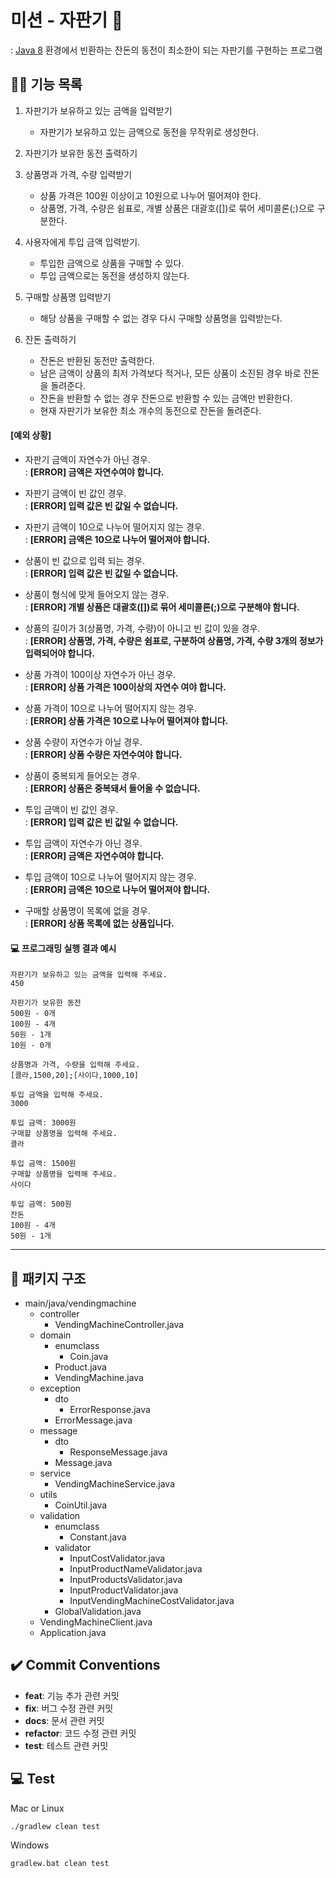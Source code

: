 # 미션 - 자판기 🥫

: [Java 8](https://www.oracle.com/java/technologies/java8.html) 환경에서 빈환하는 잔돈의 동전이 최소한이 되는 자판기를 구현하는 프로그램 

## ✍🏻 기능 목록
 1. 자판기가 보유하고 있는 금액을 입력받기 
     - 자판기가 보유하고 있는 금액으로 동전을 무작위로 생성한다.
     

 2. 자판기가 보유한 동전 출력하기
    

 3. 상품명과 가격, 수량 입력받기 
    - 상품 가격은 100원 이상이고 10원으로 나누어 떨어져야 한다.
    - 상품명, 가격, 수량은 쉼표로, 개별 상품은 대괄호([])로 묶어 세미콜론(;)으로 구분한다.
     

 4. 사용자에게 투입 금액 입력받기. 
    - 투입한 금액으로 상품을 구매할 수 있다. 
    - 투입 금액으로는 동전을 생성하지 않는다.
     

 5. 구매할 상품명 입력받기 
    - 해당 상품을 구매할 수 없는 경우 다시 구매할 상품명을 입력받는다. 
     

 6. 잔돈 출력하기 
    - 잔돈은 반환된 동전만 출력한다. 
    - 남은 금액이 상품의 최저 가격보다 적거나, 모든 상품이 소진된 경우 바로 잔돈을 돌려준다.
    - 잔돈을 반환할 수 없는 경우 잔돈으로 반환할 수 있는 금액만 반환한다. 
    - 현재 자판기가 보유한 최소 개수의 동전으로 잔돈을 돌려준다.
 
 #### [예외 상황]      
- 자판기 금액이 자연수가 아닌 경우.   
  : **[ERROR] 금액은 자연수여야 합니다.**  
    

- 자판기 금액이 빈 값인 경우.   
 : **[ERROR] 입력 값은 빈 값일 수 없습니다.**  
  

- 자판기 금액이 10으로 나누어 떨어지지 않는 경우.   
  : **[ERROR] 금액은 10으로 나누어 떨어져야 합니다.**
  

- 상품이 빈 값으로 입력 되는 경우.   
  : **[ERROR] 입력 값은 빈 값일 수 없습니다.**
  

- 상품이 형식에 맞게 들어오지 않는 경우.   
  : **[ERROR] 개별 상품은 대괄호([])로 묶어 세미콜론(;)으로 구분해야 함니다.**
  

- 상품의 길이가 3(상품명, 가격, 수량)이 아니고 빈 값이 있을 경우.  
  : **[ERROR] 상품명, 가격, 수량은 쉼표로, 구분하여 상품명, 가격, 수량 3개의 정보가 입력되어야 합니다.**
  

- 상품 가격이 100이상 자연수가 아닌 경우.   
 : **[ERROR] 상품 가격은 100이상의 자연수 여야 합니다.**
  

- 상품 가격이 10으로 나누어 떨어지지 않는 경우.   
  : **[ERROR] 상품 가격은 10으로 나누어 떨어져야 합니다.**
  

- 상품 수량이 자연수가 아닐 경우.   
  : **[ERROR] 상품 수량은 자연수여야 합니다.**
  

- 상품이 중복되게 들어오는 경우.   
  : **[ERROR] 상품은 중복돼서 들어올 수 없습니다.**
  

- 투입 금액이 빈 값인 경우.   
  : **[ERROR] 입력 값은 빈 값일 수 없습니다.**
  

- 투입 금액이 자연수가 아닌 경우.   
  : **[ERROR] 금액은 자연수여야 합니다.**
  

- 투입 금액이 10으로 나누어 떨어지지 않는 경우.   
  : **[ERROR] 금액은 10으로 나누어 떨어져야 합니다.**
  

- 구매할 상품명이 목록에 없을 경우.  
  : **[ERROR] 상품 목록에 없는 상품입니다.**


#### 💻 프로그래밍 실행 결과 예시

```
자판기가 보유하고 있는 금액을 입력해 주세요.
450

자판기가 보유한 동전
500원 - 0개
100원 - 4개
50원 - 1개
10원 - 0개

상품명과 가격, 수량을 입력해 주세요.
[콜라,1500,20];[사이다,1000,10]

투입 금액을 입력해 주세요.
3000

투입 금액: 3000원
구매할 상품명을 입력해 주세요.
콜라

투입 금액: 1500원
구매할 상품명을 입력해 주세요.
사이다

투입 금액: 500원
잔돈
100원 - 4개
50원 - 1개
```

---

## 📒 패키지 구조
* main/java/vendingmachine
    * controller
        * VendingMachineController.java
    * domain
        * enumclass
          * Coin.java
        * Product.java
        * VendingMachine.java
    * exception
        * dto
            * ErrorResponse.java
        * ErrorMessage.java
    * message
        * dto
            * ResponseMessage.java
        * Message.java
    * service
        * VendingMachineService.java
    * utils
      * CoinUtil.java
    * validation
        * enumclass
          * Constant.java
        * validator
          * InputCostValidator.java
          * InputProductNameValidator.java
          * InputProductsValidator.java
          * InputProductValidator.java
          * InputVendingMachineCostValidator.java
        * GlobalValidation.java
    * VendingMachineClient.java
    * Application.java


## ✔️ Commit Conventions
- **feat**: 기능 추가 관련 커밋
- **fix**: 버그 수정 관련 커밋
- **docs**: 문서 관련 커밋
- **refactor**: 코드 수정 관련 커밋
- **test**: 테스트 관련 커밋


## 💻 Test

Mac or Linux

```bash
./gradlew clean test
```

Windows

```bash
gradlew.bat clean test
```
